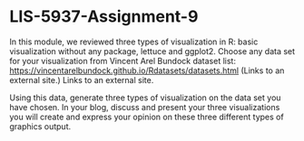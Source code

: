 # LIS-5937-Assignment-9
In this module, we reviewed three types of visualization in R: basic visualization without any package, lettuce and ggplot2. Choose any data set for your visualization from Vincent Arel Bundock dataset list: https://vincentarelbundock.github.io/Rdatasets/datasets.html
 (Links to an external site.)
Links to an external site.

Using this data, generate three types of visualization on the data set you have chosen. In your blog, discuss and present your three visualizations you will create and express your opinion on these three different types of graphics output.
